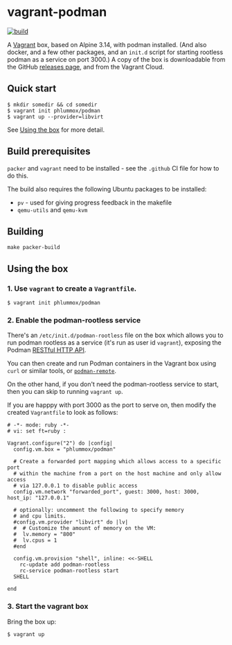 # vagrant-podman

[![build](https://github.com/phlummox/vagrant-podman/actions/workflows/build.yml/badge.svg)](https://github.com/phlummox/vagrant-podman/actions/workflows/build.yml)

A [Vagrant][vagrant] box, based on Alpine 3.14, with
podman installed. (And also docker, and a few other packages, and an
`init.d` script for starting rootless podman as a service on port 3000.)
A copy of the box is downloadable from the GitHub [releases
page][releases], and from the Vagrant Cloud.

[vagrant]: https://www.vagrantup.com
[releases]: https://github.com/phlummox/vagrant-podman/releases 

## Quick start

```
$ mkdir somedir && cd somedir
$ vagrant init phlummox/podman
$ vagrant up --provider=libvirt
```

See [Using the box](#using-the-box) for more detail.

## Build prerequisites

`packer` and `vagrant` need to be installed - see the `.github` CI
file for how to do this.

The build also requires the following Ubuntu packages to be
installed:

- `pv` - used for giving progress feedback in the makefile
-  `qemu-utils` and `qemu-kvm`

## Building

```
make packer-build
```

## Using the box

### 1. Use `vagrant` to create a `Vagrantfile`.

```
$ vagrant init phlummox/podman
```

### 2. Enable the podman-rootless service

There's an `/etc/init.d/podman-rootless` file on the box which allows
you to run podman rootless as a service (it's run as user id `vagrant`),
exposing the Podman [RESTful HTTP API][podman-api].

You can then create and run Podman containers in the Vagrant box
using `curl` or similar tools, or [`podman-remote`][podman-remote].

[podman-api]: https://docs.podman.io/en/latest/_static/api.html
[podman-remote]: https://github.com/containers/podman/blob/main/docs/source/markdown/podman-remote.1.md

On the other hand, if you don't need the podman-rootless service to
start, then you can skip to running `vagrant up`.

If you are happpy with port 3000 as the port to serve on,
then modify the created `Vagrantfile` to look as follows:

```
# -*- mode: ruby -*-
# vi: set ft=ruby :

Vagrant.configure("2") do |config|
  config.vm.box = "phlummox/podman"

  # Create a forwarded port mapping which allows access to a specific port
  # within the machine from a port on the host machine and only allow access
  # via 127.0.0.1 to disable public access
  config.vm.network "forwarded_port", guest: 3000, host: 3000, host_ip: "127.0.0.1"

  # optionally: uncomment the following to specify memory
  # and cpu limits.
  #config.vm.provider "libvirt" do |lv|
  #  # Customize the amount of memory on the VM:
  #  lv.memory = "800"
  #  lv.cpus = 1
  #end

  config.vm.provision "shell", inline: <<-SHELL
    rc-update add podman-rootless
    rc-service podman-rootless start
  SHELL

end
```

### 3. Start the vagrant box

Bring the box up:


```
$ vagrant up
```

<!--
  vim: ts=2 sw=2 et tw=72 :
-->
